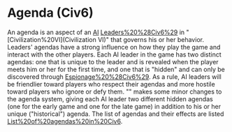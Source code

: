 # Agenda (Civ6)

An agenda is an aspect of an [AI](AI) [Leaders%20%28Civ6%29](leader) in "[Civilization%20VI](Civilization VI)" that governs his or her behavior. Leaders' agendas have a strong influence on how they play the game and interact with the other players.
Each AI leader in the game has two distinct agendas: one that is unique to the leader and is revealed when the player meets him or her for the first time, and one that is "hidden" and can only be discovered through [Espionage%20%28Civ6%29](espionage). As a rule, AI leaders will be friendlier toward players who respect their agendas and more hostile toward players who ignore or defy them.
"" makes some minor changes to the agenda system, giving each AI leader two different hidden agendas (one for the early game and one for the late game) in addition to his or her unique ("historical") agenda.
The list of agendas and their effects are listed [List%20of%20agendas%20in%20Civ6](here).